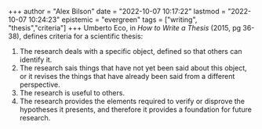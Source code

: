 +++
author = "Alex Bilson"
date = "2022-10-07 10:17:22"
lastmod = "2022-10-07 10:24:23"
epistemic = "evergreen"
tags = ["writing", "thesis","criteria"]
+++
Umberto Eco, in _How to Write a Thesis_ (2015, pg 36-38), defines criteria for a scientific thesis:

1. The research deals with a specific object, defined so that others can identify it.
2. The research sais things that have not yet been said about this object, or it revises the things that have already been said from a different perspective.
3. The research is useful to others.
4. The research provides the elements required to verify or disprove the hypotheses it presents, and therefore it provides a foundation for future research.

